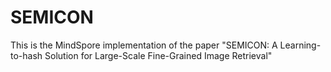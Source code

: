 # SEMICON

This is the MindSpore implementation of the paper "SEMICON: A Learning-to-hash Solution for Large-Scale Fine-Grained Image Retrieval"